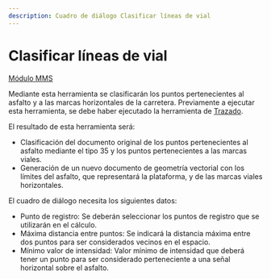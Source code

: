 ```yaml
---
description: Cuadro de diálogo Clasificar líneas de vial
---
```


# Clasificar líneas de vial

[Módulo MMS](./)

Mediante esta herramienta se clasificarán los puntos pertenecientes al asfalto y a las marcas horizontales de la carretera. Previamente a ejecutar esta herramienta, se debe haber ejecutado la herramienta de [Trazado](clasificar-suelo-de-trazado.md).

El resultado de esta herramienta será:

* Clasificación del documento original de los puntos pertenecientes al asfalto mediante el tipo 35 y los puntos pertenecientes a las marcas viales.
* Generación de un nuevo documento de geometría vectorial con los límites del asfalto, que representará la plataforma, y de las marcas viales horizontales.

El cuadro de diálogo necesita los siguientes datos:

* Punto de registro: Se deberán seleccionar los puntos de registro que se utilizarán en el cálculo.
* Máxima distancia entre puntos: Se indicará la distancia máxima entre dos puntos para ser considerados vecinos en el espacio.
* Mínimo valor de intensidad: Valor mínimo de intensidad que deberá tener un punto para ser considerado perteneciente a una señal horizontal sobre el asfalto.

